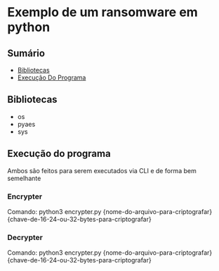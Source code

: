 # Exemplo de um ransomware em python

## Sumário
- [Bibliotecas](#bibliotecas)
- [Execução Do Programa](#execucao-do-programa)

## Bibliotecas

- os
- pyaes
- sys

## Execução do programa

Ambos são feitos para serem executados via CLI e de forma bem semelhante

### Encrypter

Comando:
python3 encrypter.py {nome-do-arquivo-para-criptografar} {chave-de-16-24-ou-32-bytes-para-criptografar}

### Decrypter

Comando:
python3 encrypter.py {nome-do-arquivo-para-criptografar} {chave-de-16-24-ou-32-bytes-para-criptografar}

